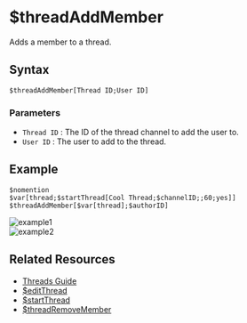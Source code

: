 # $threadAddMember
Adds a member to a thread.

## Syntax
```
$threadAddMember[Thread ID;User ID]
```

### Parameters
- `Thread ID` : The ID of the thread channel to add the user to.
- `User ID` : The user to add to the thread.

## Example
```
$nomention
$var[thread;$startThread[Cool Thread;$channelID;;60;yes]]
$threadAddMember[$var[thread];$authorID]
```
![example1](https://user-images.githubusercontent.com/69215413/130260166-768cb59f-2377-49e3-9588-6425028484d9.png)\
![example2](https://user-images.githubusercontent.com/69215413/130260148-0c6b54ec-96ea-4f94-9aee-8a583667d80d.png)

## Related Resources
- [Threads Guide](../guides/threads.md)
- [$editThread](./editThread.md)
- [$startThread](./startThread.md)
- [$threadRemoveMember](./threadRemoveMember.md)
